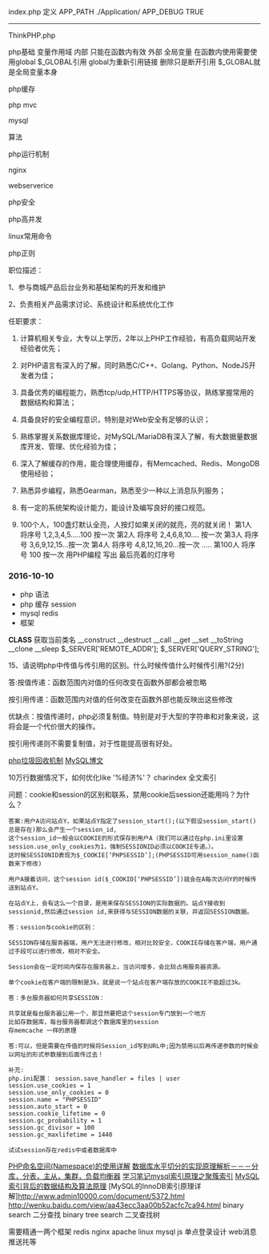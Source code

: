 index.php
定义 APP_PATH  ./Application/
     APP_DEBUG TRUE

--------------------------------------------------

ThinkPHP.php


php基础 
变量作用域
  内部  只能在函数内有效
  外部  全局变量 在函数内使用需要使用global $_GLOBAL引用
  global为重新引用链接 删除只是断开引用
  $_GLOBAL就是全局变量本身

php缓存

php mvc

mysql

算法

php运行机制

nginx

webserverice

php安全

php高并发

linux常用命令

php正则





职位描述：

1、参与商城产品后台业务和基础架构的开发和维护

2、负责相关产品需求讨论、系统设计和系统优化工作



任职要求：

1. 计算机相关专业，大专以上学历，2年以上PHP工作经验，有高负载网站开发经验者优先；

2. 对PHP语言有深入的了解，同时熟悉C/C++、Golang、Python、NodeJS开发者为佳；

3. 具备优秀的编程能力，熟悉tcp/udp,HTTP/HTTPS等协议，熟练掌握常用的数据结构和算法；

4. 具备良好的安全编程意识，特别是对Web安全有足够的认识；

5. 熟练掌握关系数据库理论，对MySQL/MariaDB有深入了解，有大数据量数据库开发、管理、优化经验为佳；

6. 深入了解缓存的作用，能合理使用缓存，有Memcached、Redis、MongoDB使用经验；

7. 熟悉异步编程，熟悉Gearman，熟悉至少一种以上消息队列服务；

8. 有一定的系统架构设计能力，能设计及编写良好的接口规范。

9. 100个人，100盏灯默认全亮，人按灯如果关闭的就亮，亮的就关闭！
第1人 将序号 1,2,3,4,5.....100 按一次
第2人 将序号 2,4,6,8,10.... 按一次
第3人 将序号 3,6,9,12,15...按一次
第4人 将序号 4,8,12,16,20...按一次 
.....
第100人 将序号 100 按一次
用PHP编程 写出 最后亮着的灯序号



### 2016-10-10
- php 语法
- php 缓存 session
- mysql redis
- 框架

__CLASS__ 获取当前类名
__construct
__destruct
__call
__get
__set
__toString
__clone
__sleep
$_SERVER['REMOTE_ADDR'];
$_SERVER['QUERY_STRING'];

15、请说明php中传值与传引用的区别。什么时候传值什么时候传引用?(2分)

答:按值传递：函数范围内对值的任何改变在函数外部都会被忽略

按引用传递：函数范围内对值的任何改变在函数外部也能反映出这些修改

优缺点：按值传递时，php必须复制值。特别是对于大型的字符串和对象来说，这将会是一个代价很大的操作。

按引用传递则不需要复制值，对于性能提高很有好处。

[php垃圾回收机制](http://www.cnblogs.com/lovehappying/p/3679356.html)
[MySQL博文](http://www.cnblogs.com/ggjucheng/archive/2012/11/11/2765469.html)

10万行数据情况下，如何优化like '%经济%'？
charindex
全文索引

问题：cookie和session的区别和联系，禁用cookie后session还能用吗？为什么？

```
答案:用户A访问站点Y，如果站点Y指定了session_start();(以下假设session_start()总是存在)那么会产生一个session_id,
这个session_id一般会以COOKIE的形式保存到用户A（我们可以通过在php.ini里设置session.use_only_cookies为1，强制SESSIONID必须以COOKIE专递。）。
这时候SESSIONID表现为$_COOKIE[‘PHPSESSID’];(PHPSESSID可用session_name()函数来下修改)

用户A接着访问，这个session id($_COOKID[‘PHPSESSID’])就会在A每次访问Y的时候传送到站点Y。

在站点Y上，会有这么一个目录，是用来保存SESSION的实际数据的。站点Y接收到sessionid,然后通过session id,来获得与SESSION数据的关联，并返回SESSION数据。

答：session与cookie的区别：

SESSION存储在服务器端，用户无法进行修改，相对比较安全，COOKIE存储在客户端，用户通过手段可以进行修改，相对不安全。

Session会在一定时间内保存在服务器上，当访问增多，会比较占用服务器资源。

单个cookie在客户端的限制是3k，就是说一个站点在客户端存放的COOKIE不能超过3k。

答：多台服务器如何共享SESSION：

共享就是每台服务器公用一个，那显然要把这个session专门放到一个地方
比如存数据库，每台服务器都调这个数据库里的session
存memcache 一样的原理

答:可以，但是需要在传值的时候将Session_id写到URL中;因为禁用以后再传递参数的时候会以网址的形式参数接到后面传过去！

补充:
php.ini配置： session.save_handler = files | user
session.use_cookies = 1
session.use_only_cookies = 0
session.name = "PHPSESSID"
session.auto_start = 0
session.cookie_lifetime = 0
session.gc_probability = 1
session.gc_divisor = 100
session.gc_maxlifetime = 1440

试试session存在redis中或者数据库中

```

[PHP命名空间(Namespace)的使用详解](http://www.cnblogs.com/kuyuecs/p/3556421.html)
[数据库水平切分的实现原理解析－－－分库，分表，主从，集群，负载均衡器](http://zhengdl126.iteye.com/blog/419850)
[学习笔记mysql索引原理之聚簇索引](http://blog.csdn.net/superhosts/article/details/25641787)
[MySQL索引背后的数据结构及算法原理](http://blog.jobbole.com/24006/)
[MySQL的InnoDB索引原理详解]http://www.admin10000.com/document/5372.html
http://wenku.baidu.com/view/aa43ecc3aa00b52acfc7ca94.html
binary search 二分查找
binary tree search 二叉查找树

需要精通一两个框架 redis nginx apache linux  mysql js 单点登录设计 web消息推送扥等
